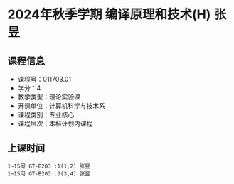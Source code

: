# 2024年秋季学期 编译原理和技术(H) 张昱






## 课程信息

- 课程号：011703.01
- 学分：4
- 教学类型：理论实验课
- 开课单位：计算机科学与技术系
- 课程类别：专业核心
- 课程层次：本科计划内课程

## 上课时间

```
1~15周 GT-B203 :1(1,2) 张昱
1~15周 GT-B203 :3(3,4) 张昱
```

